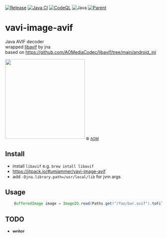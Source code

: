 [![Release](https://jitpack.io/v/umjammer/vavi-image-avif.svg)](https://jitpack.io/#umjammer/vavi-image-avif)
[![Java CI](https://github.com/umjammer/vavi-image-avif/actions/workflows/maven.yml/badge.svg)](https://github.com/umjammer/vavi-image-avif/actions/workflows/maven.yml)
[![CodeQL](https://github.com/umjammer/vavi-image-avif/actions/workflows/codeql-analysis.yml/badge.svg)](https://github.com/umjammer/vavi-image-avif/actions/workflows/codeql-analysis.yml)
![Java](https://img.shields.io/badge/Java-8-b07219)
[![Parent](https://img.shields.io/badge/Parent-vavi--image--sandbox-pink)](https://github.com/umjammer/vavi-image-sandbox)

# vavi-image-avif

Java AVIF decoder<br/>
wrapped [libavif](https://github.com/AOMediaCodec/libavif) by jna<br/>
based on https://github.com/AOMediaCodec/libavif/tree/main/android_jni

<img src="https://upload.wikimedia.org/wikipedia/commons/4/45/Avif-logo-rgb.svg" width="256"/>
<sub>© <a href="https://aomedia.org/av1/">AOM</a></sub>

## Install

 * install `libavif` e.g. `brew intall libavif`
 * https://jitpack.io/#umjammer/vavi-image-avif
 * add `-Djna.library.path=/usr/local/lib` for jvm args

## Usage

```java
    BufferedImage image = ImageIO.read(Paths.get("/foo/bar.avif").toFile());
```

## TODO

 * ~~writer~~
